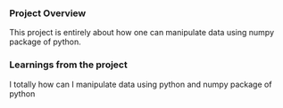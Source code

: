 ### Project Overview

 This project is entirely about how one can manipulate data using numpy package of python.


### Learnings from the project

 I totally how can I manipulate data using python and numpy package of python


